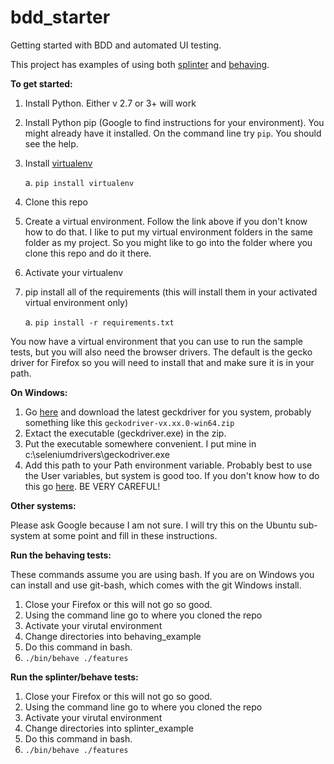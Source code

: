 # bdd_starter
Getting started with BDD and automated UI testing.

This project has examples of using both [splinter](https://github.com/cobrateam/splinter) and [behaving](https://github.com/ggozad/behaving). 

**To get started:**

1. Install Python. Either v 2.7 or 3+ will work
2. Install Python pip (Google to find instructions for your environment). You might already have it installed. On the command line try ```pip```. You should see the help.
3. Install [virtualenv](http://python-guide-pt-br.readthedocs.io/en/latest/dev/virtualenvs/)
  
    a. ```pip install virtualenv```
4. Clone this repo
5. Create a virtual environment. Follow the link above if you don't know how to do that. I like to put my virtual environment folders in the same folder as my project. So you might like to go into the folder where you clone this repo and do it there.
6. Activate your virtualenv
8. pip install all of the requirements (this will install them in your activated virtual environment only)

    a. ```pip install -r requirements.txt```

You now have a virtual environment that you can use to run the sample tests, but you will also need the browser drivers. The default is the gecko driver for Firefox so you will need to install that and make sure it is in your path. 

**On Windows:**

1. Go [here](https://github.com/mozilla/geckodriver/releases) and download the latest geckdriver for you system, probably something like this ``geckodriver-vx.xx.0-win64.zip``
2. Extact the executable (geckdriver.exe) in the zip.
3. Put the executable somewhere convenient. I put mine in c:\seleniumdrivers\geckodriver.exe
4. Add this path to your Path environment variable. Probably best to use the User variables, but system is good too. If you don't know how to do this go [here](http://windowsitpro.com/systems-management/how-can-i-add-new-folder-my-system-path). BE VERY CAREFUL!

**Other systems:**

Please ask Google because I am not sure. I will try this on the Ubuntu sub-system at some point and fill in these instructions.

**Run the behaving tests:**

These commands assume you are using bash. If you are on Windows you can install and use git-bash, which comes with the git Windows install.

1. Close your Firefox or this will not go so good.
2. Using the command line go to where you cloned the repo
3. Activate your virutal environment
4. Change directories into behaving_example
5. Do this command in bash. 
  1. ```./bin/behave ./features```

**Run the splinter/behave tests:**

1. Close your Firefox or this will not go so good.
2. Using the command line go to where you cloned the repo
3. Activate your virutal environment
4. Change directories into splinter_example
5. Do this command in bash. 
  1. ```./bin/behave ./features```
